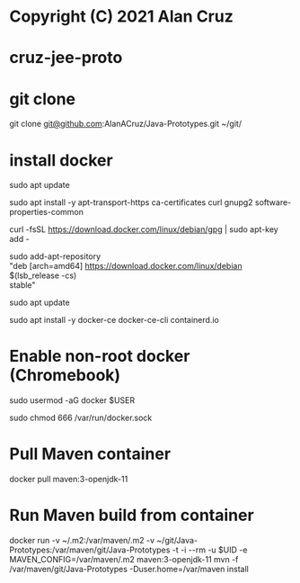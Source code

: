 # Copyright (C) 2021 Alan Cruz
# cruz-jee-proto

# git clone
git clone git@github.com:AlanACruz/Java-Prototypes.git ~/git/

# install docker
sudo apt update

sudo apt install -y apt-transport-https ca-certificates curl gnupg2 software-properties-common

curl -fsSL https://download.docker.com/linux/debian/gpg | sudo apt-key add -

sudo add-apt-repository \
   "deb [arch=amd64] https://download.docker.com/linux/debian \
   $(lsb_release -cs) \
   stable"
   
sudo apt update

sudo apt install -y docker-ce docker-ce-cli containerd.io

# Enable non-root docker (Chromebook)
sudo usermod -aG docker $USER

sudo chmod 666 /var/run/docker.sock

# Pull Maven container
docker pull maven:3-openjdk-11

# Run Maven build from container
docker run -v ~/.m2:/var/maven/.m2 -v ~/git/Java-Prototypes:/var/maven/git/Java-Prototypes -t -i --rm -u $UID -e MAVEN_CONFIG=/var/maven/.m2 maven:3-openjdk-11 mvn -f /var/maven/git/Java-Prototypes -Duser.home=/var/maven install
